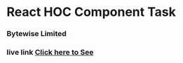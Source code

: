 # React HOC Component Task

### Bytewise Limited

### live link [Click here to See](https://react-hoc-components.vercel.app/)

